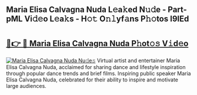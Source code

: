 ## Maria Elisa Calvagna Nuda L𝚎a𝚔ed N𝚞𝚍e - Part-pML Vi𝚍𝚎o L𝚎a𝚔s - H𝚘𝚝 O𝚗𝚕yf𝚊ns P𝚑𝚘tos I9lEd

# <h2><a href="http://kf6s7wx.oniu.top/?m=Maria+Elisa+Calvagna+Nuda">🔗👉 🔴 Maria Elisa Calvagna Nuda P𝚑ot𝚘𝚜 V𝚒d𝚎o</a></h2>

[![Maria Elisa Calvagna Nuda Nu𝚍e𝚜](https://i.imgur.com/0qMVB7G.gif)](http://kf6s7wx.oniu.top/?m=Maria+Elisa+Calvagna+Nuda)
Virtual artist and entertainer Maria Elisa Calvagna Nuda, acclaimed for sharing dance and lifestyle inspiration through popular dance trends and brief films. Inspiring public speaker Maria Elisa Calvagna Nuda, celebrated for their ability to inspire and motivate large audiences.  
